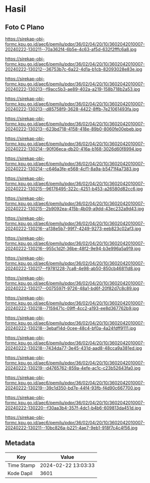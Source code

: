 # Hasil

## Foto C Plano

https://sirekap-obj-formc.kpu.go.id/aec6/pemilu/pdpr/36/02/04/20/10/3602042010007-20240222-130211--70a362f4-6b5e-4c63-af5d-632f2fffc6a8.jpg

https://sirekap-obj-formc.kpu.go.id/aec6/pemilu/pdpr/36/02/04/20/10/3602042010007-20240222-130212--36753b7c-6a22-4d1a-b1cb-82093028e83e.jpg

https://sirekap-obj-formc.kpu.go.id/aec6/pemilu/pdpr/36/02/04/20/10/3602042010007-20240222-130213--f9acc5b3-ae89-402a-a219-158b718b2a53.jpg

https://sirekap-obj-formc.kpu.go.id/aec6/pemilu/pdpr/36/02/04/20/10/3602042010007-20240222-130213--d85758f9-3628-4422-8ffb-7e21061493fa.jpg

https://sirekap-obj-formc.kpu.go.id/aec6/pemilu/pdpr/36/02/04/20/10/3602042010007-20240222-130213--623bd718-4158-418e-89b0-8060fe00ebeb.jpg

https://sirekap-obj-formc.kpu.go.id/aec6/pemilu/pdpr/36/02/04/20/10/3602042010007-20240222-130214--90f06eca-db20-416a-b168-3026d60f8994.jpg

https://sirekap-obj-formc.kpu.go.id/aec6/pemilu/pdpr/36/02/04/20/10/3602042010007-20240222-130214--c646a3fe-e568-4cf1-8a9a-b5471f4a7383.jpg

https://sirekap-obj-formc.kpu.go.id/aec6/pemilu/pdpr/36/02/04/20/10/3602042010007-20240222-130215--96176495-322c-4251-b453-a26580d82cc6.jpg

https://sirekap-obj-formc.kpu.go.id/aec6/pemilu/pdpr/36/02/04/20/10/3602042010007-20240222-130215--2b9092ea-415b-4b09-a9dd-43ec232a9d43.jpg

https://sirekap-obj-formc.kpu.go.id/aec6/pemilu/pdpr/36/02/04/20/10/3602042010007-20240222-130216--a138e5b7-99f7-4249-9273-eeb823c02af3.jpg

https://sirekap-obj-formc.kpu.go.id/aec6/pemilu/pdpr/36/02/04/20/10/3602042010007-20240222-130216--955c1d2f-36be-48f2-9e94-b3e996a5a919.jpg

https://sirekap-obj-formc.kpu.go.id/aec6/pemilu/pdpr/36/02/04/20/10/3602042010007-20240222-130217--f9781228-7ca8-4e98-ab50-850cb46811d8.jpg

https://sirekap-obj-formc.kpu.go.id/aec6/pemilu/pdpr/36/02/04/20/10/3602042010007-20240222-130217--0075597f-9726-48a1-bd6f-20f82d7c8c89.jpg

https://sirekap-obj-formc.kpu.go.id/aec6/pemilu/pdpr/36/02/04/20/10/3602042010007-20240222-130218--7159471c-09ff-4cc2-a193-ee8d367762b9.jpg

https://sirekap-obj-formc.kpu.go.id/aec6/pemilu/pdpr/36/02/04/20/10/3602042010007-20240222-130218--3ebaf14d-0cee-48c4-bf0a-4a24fdff9111.jpg

https://sirekap-obj-formc.kpu.go.id/aec6/pemilu/pdpr/36/02/04/20/10/3602042010007-20240222-130218--7434da77-3e45-431d-aad8-48cca9a381ed.jpg

https://sirekap-obj-formc.kpu.go.id/aec6/pemilu/pdpr/36/02/04/20/10/3602042010007-20240222-130219--d4765762-859a-4efe-ac1c-c23b52643fa0.jpg

https://sirekap-obj-formc.kpu.go.id/aec6/pemilu/pdpr/36/02/04/20/10/3602042010007-20240222-130219--39c1d350-bd7e-44f4-93fb-f4d90c667700.jpg

https://sirekap-obj-formc.kpu.go.id/aec6/pemilu/pdpr/36/02/04/20/10/3602042010007-20240222-130220--f30aa3b4-357f-4dc1-b4b6-609813da451d.jpg

https://sirekap-obj-formc.kpu.go.id/aec6/pemilu/pdpr/36/02/04/20/10/3602042010007-20240222-130211--10bc826a-b221-4ae7-9eb1-918f7c4c4f56.jpg


## Metadata

| Key        | Value               |
| ---------- | ------------------- |
| Time Stamp | 2024-02-22 13:03:33 |
| Kode Dapil | 3601                |




